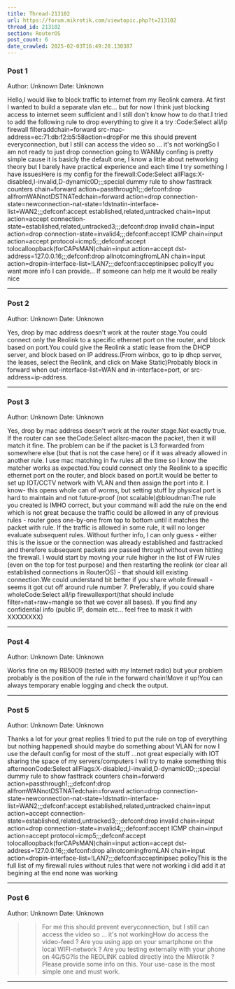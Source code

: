 ```yaml
---
title: Thread-213102
url: https://forum.mikrotik.com/viewtopic.php?t=213102
thread_id: 213102
section: RouterOS
post_count: 6
date_crawled: 2025-02-03T16:49:28.130387
---
```


### Post 1
Author: Unknown
Date: Unknown

Hello,I would like to block traffic to internet from my Reolink camera. At first I wanted to build a separate vlan etc... but for now I think just blocking access to internet seem sufficient and I still don't know how to do that.I tried to add the following rule to drop everything to give it a try :Code:Select all/ip firewall filteraddchain=forward src-mac-address=ec:71:db:f2:b5:58action=dropFor me this should prevent everyconnection, but I still can access the video so ... it's not workingSo I am not ready to just drop connection going to WANMy confing is pretty simple cause it is basicly the default one, I know a little about networking theory but I barely have practical experience and each time I try something I have issuesHere is my config for the firewall:Code:Select allFlags:X-disabled,I-invalid,D-dynamic0D;;;special dummy rule to show fasttrack counters
      chain=forward action=passthrough1;;;defconf:drop allfromWANnotDSTNATedchain=forward action=drop connection-state=newconnection-nat-state=!dstnatin-interface-list=WAN2;;;defconf:accept established,related,untracked
      chain=input action=accept connection-state=established,related,untracked3;;;defconf:drop invalid
      chain=input action=drop connection-state=invalid4;;;defconf:accept ICMP
      chain=input action=accept protocol=icmp5;;;defconf:accept tolocalloopback(forCAPsMAN)chain=input action=accept dst-address=127.0.0.16;;;defconf:drop allnotcomingfromLAN
      chain=input action=dropin-interface-list=!LAN7;;;defconf:acceptinipsec policyIf you want more info I can provide... If someone can help me it would be really nice

---
### Post 2
Author: Unknown
Date: Unknown

Yes, drop by mac address doesn't work at the router stage.You could connect only the Reolink to a specific ethernet port on the router, and block based on port.You could give the Reolink a static lease from the DHCP server, and block based on IP address.(From winbox, go to ip dhcp server, the leases, select the Reolink, and click on Make Static)Probably block in forward when out-interface-list=WAN and in-interface=port, or src-address=ip-address.

---
### Post 3
Author: Unknown
Date: Unknown

Yes, drop by mac address doesn't work at the router stage.Not exactly true. If the router can see theCode:Select allsrc-macon the packet, then it will match it fine. The problem can be if the packet is L3 forwarded from somewhere else (but that is not the case here) or if it was already allowed in another rule. I use mac matching in fw rules all the time so I know the matcher works as expected.You could connect only the Reolink to a specific ethernet port on the router, and block based on port.It would be better to set up IOT/CCTV network with VLAN and then assign the port into it. I know- this opens whole can of worms, but setting stuff by physical port is hard to maintain and not future-proof (not scalable)@bloudman:The rule you created is IMHO correct, but your command will add the rule on the end which is not great because the traffic could be allowed in any of previous rules - router goes one-by-one from top to bottom until it matches the packet with rule. If the traffic is allowed in some rule, it will no longer evaluate subsequent rules. Without further info, I can only guess - either this is the issue or the connection was already established and fasttracked and therefore subsequent packets are passed through without even hitting the firewall. I would start by moving your rule higher in the list of FW rules (even on the top for test purpose) and then restarting the reolink (or clear all established connections in RouterOS) - that should kill existing connection.We could understand bit better if you share whole firewall - seems it got cut off around rule number 7. Preferably, if you could share wholeCode:Select all/ip firewallexport(that should include filter+nat+raw+mangle so that we cover all bases). If you find any confidential info (public IP, domain etc...  feel free to mask it with XXXXXXXX)

---
### Post 4
Author: Unknown
Date: Unknown

Works fine on my RB5009 (tested with my Internet radio) but your problem probably is the position of the rule in the forward chain!Move it up!You can always temporary enable logging and check the output.

---
### Post 5
Author: Unknown
Date: Unknown

Thanks a lot for your great replies !I tried to put the rule on top of everything but nothing happenedI should maybe do something about VLAN for now I use the default config for most of the stuff ...not great especially with IOT sharing the space of my servers/computers I will try to make something this afternoonCode:Select allFlags:X-disabled,I-invalid,D-dynamic0D;;;special dummy rule to show fasttrack counters
      chain=forward action=passthrough1;;;defconf:drop allfromWANnotDSTNATedchain=forward action=drop connection-state=newconnection-nat-state=!dstnatin-interface-list=WAN2;;;defconf:accept established,related,untracked
      chain=input action=accept connection-state=established,related,untracked3;;;defconf:drop invalid
      chain=input action=drop connection-state=invalid4;;;defconf:accept ICMP
      chain=input action=accept protocol=icmp5;;;defconf:accept tolocalloopback(forCAPsMAN)chain=input action=accept dst-address=127.0.0.16;;;defconf:drop allnotcomingfromLAN
      chain=input action=dropin-interface-list=!LAN7;;;defconf:acceptinipsec policyThis is the full list of my firewall rules without rules that were not working i did add it at begining at the end none was working

---
### Post 6
Author: Unknown
Date: Unknown

>> For me this should prevent everyconnection, but I still can access the video so ... it's not workingHow do access the video-feed ? Are you using app on your smartphone on the local WIFI-network ? Are you testing externally with your phone on 4G/5G?Is the REOLINK cabled directly into the Mikrotik ?Please provide some info on this. Your use-case is the most simple one and must work.

---
